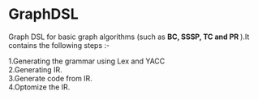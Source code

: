 # GraphDSL

Graph DSL for basic graph algorithms (such as <b>BC, SSSP, TC and PR </b>).It contains the following steps :-

1.Generating the grammar using Lex and YACC <br>
2.Generating IR. <br>
3.Generate code from IR. <br>
4.Optomize the IR. <br>

 
